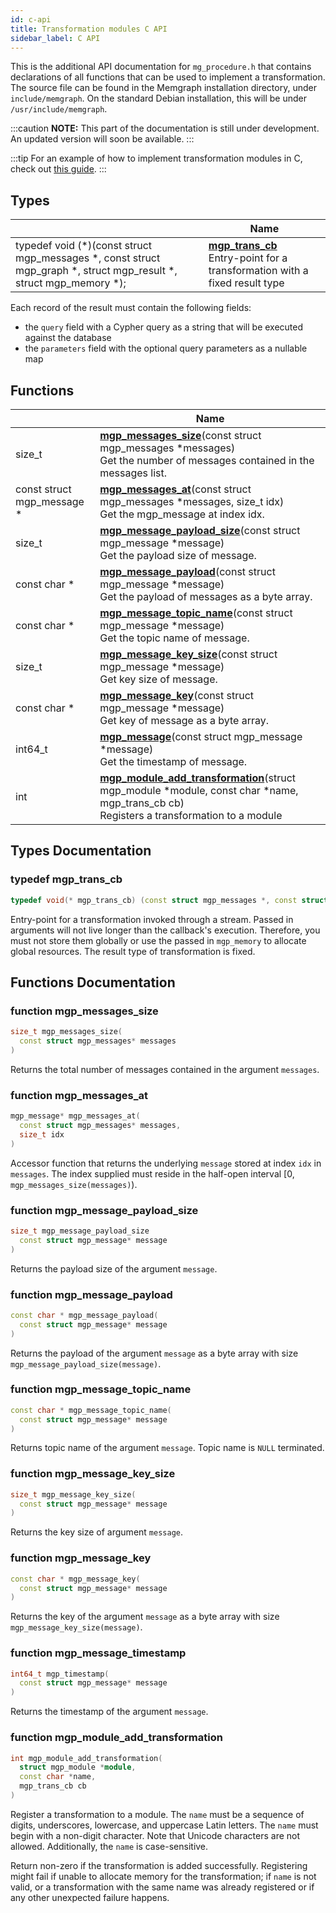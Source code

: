 ```yaml
---
id: c-api
title: Transformation modules C API
sidebar_label: C API
---
```


This is the additional API documentation for `mg_procedure.h` that contains declarations of all functions that can be used to implement a transformation. The source file can be found in the Memgraph installation directory, under `include/memgraph`. On the standard Debian installation, this will be under `/usr/include/memgraph`.

:::caution
**NOTE:** This part of the documentation is still under development. An updated version will soon be available.
:::

:::tip
For an example of how to implement transformation modules in C, check out [this guide](/database-functionalities/streams/implement-transformation-module.md#c-api).
:::

## Types

|                | Name           |
| -------------- | -------------- |
| typedef void (\*)(const struct mgp_messages \*, const struct mgp_graph \*, struct mgp_result \*, struct mgp_memory \*); | **[mgp_trans_cb](#typedef-mgp_trans_cb)** <br/>Entry-point for a transformation with a fixed result type |

Each record of the result must contain the following fields:
* the `query` field with a Cypher query as a string that will be executed against the database
* the `parameters` field with the optional query parameters as a nullable map

## Functions

|                | Name           |
| -------------- | -------------- |
| size_t | **[mgp_messages_size](#function-mgp_messages_size)**(const struct mgp_messages \*messages) <br/>Get the number of messages contained in the messages list. |
| const struct mgp_message \* | **[mgp_messages_at](#function-mgp_messages_at)**(const struct mgp_messages \*messages, size_t idx) <br/> Get the mgp_message at index idx. |
| size_t | **[mgp_message_payload_size](#function-mgp_message_payload_size)**(const struct mgp_message \*message) <br/> Get the payload size of message. |
| const char \* | **[mgp_message_payload](#function-mgp_message_payload)**(const struct mgp_message \*message) <br/> Get the payload of messages as a byte array.|
| const char \* | **[mgp_message_topic_name](#function-mgp_message_topic_name)**(const struct mgp_message \*message) <br/> Get the topic name of message. |
| size_t | **[mgp_message_key_size](#function-mgp_message_key_size)**(const struct mgp_message \*message) <br/> Get key size of message. |
| const char \* | **[mgp_message_key](#function-mgp_message_key)**(const struct mgp_message \*message) <br/> Get key of message as a byte array. |
| int64_t | **[mgp_message](#function-mgp_message_timestamp)**(const struct mgp_message \*message) <br/> Get the timestamp of message. |
| int | **[mgp_module_add_transformation](#function-mgp_module_add_transformation)**(struct mgp_module \*module, const char \*name, mgp_trans_cb cb) <br/> Registers a transformation to a module |

## Types Documentation

### typedef mgp_trans_cb

```cpp
typedef void(* mgp_trans_cb) (const struct mgp_messages *, const struct mgp_graph *, struct mgp_result *, struct mgp_memory *);
```

Entry-point for a transformation invoked through a stream.
Passed in arguments will not live longer than the callback's execution. Therefore,
you must not store them globally or use the passed in `mgp_memory` to allocate global resources.
The result type of transformation is fixed.

## Functions Documentation

### function mgp_messages_size

```cpp
size_t mgp_messages_size(
  const struct mgp_messages* messages
)
```
Returns the total number of messages contained in the argument `messages`.

### function mgp_messages_at

```cpp
mgp_message* mgp_messages_at(
  const struct mgp_messages* messages,
  size_t idx
)
```
Accessor function that returns the underlying `message` stored at index `idx` in `messages`.
The index supplied must reside in the half-open interval [0, `mgp_messages_size(messages)`).

### function mgp_message_payload_size

```cpp
size_t mgp_message_payload_size
  const struct mgp_message* message
)
```
Returns the payload size of the argument `message`.

### function mgp_message_payload

```cpp
const char * mgp_message_payload(
  const struct mgp_message* message
)
```
Returns the payload of the argument `message` as a byte array with size `mgp_message_payload_size(message)`.

### function mgp_message_topic_name

```cpp
const char * mgp_message_topic_name(
  const struct mgp_message* message
)
```
Returns topic name of the argument `message`. Topic name is `NULL` terminated.

### function mgp_message_key_size

```cpp
size_t mgp_message_key_size(
  const struct mgp_message* message
)
```
Returns the key size of argument `message`.

### function mgp_message_key

```cpp
const char * mgp_message_key(
  const struct mgp_message* message
)
```
Returns the key of the argument `message` as a byte array with size `mgp_message_key_size(message)`.

### function mgp_message_timestamp

```cpp
int64_t mgp_timestamp(
  const struct mgp_message* message
)
```
Returns the timestamp of the argument `message`.

### function mgp_module_add_transformation

```cpp
int mgp_module_add_transformation(
  struct mgp_module *module,
  const char *name,
  mgp_trans_cb cb
)
```
Register a transformation to a module. The `name` must be a sequence of digits, underscores,
lowercase, and uppercase Latin letters. The `name` must begin with a non-digit character.
Note that Unicode characters are not allowed. Additionally, the `name` is case-sensitive.

Return non-zero if the transformation is added successfully. Registering might
fail if unable to allocate memory for the transformation; if `name` is not
valid, or a transformation with the same name was already registered or if any
other unexpected failure happens.
